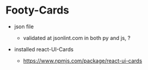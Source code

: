# Footy-Cards

- json file
    - validated at jsonlint.com
    in both py and js, ?

- installed react-UI-Cards
    - https://www.npmjs.com/package/react-ui-cards
